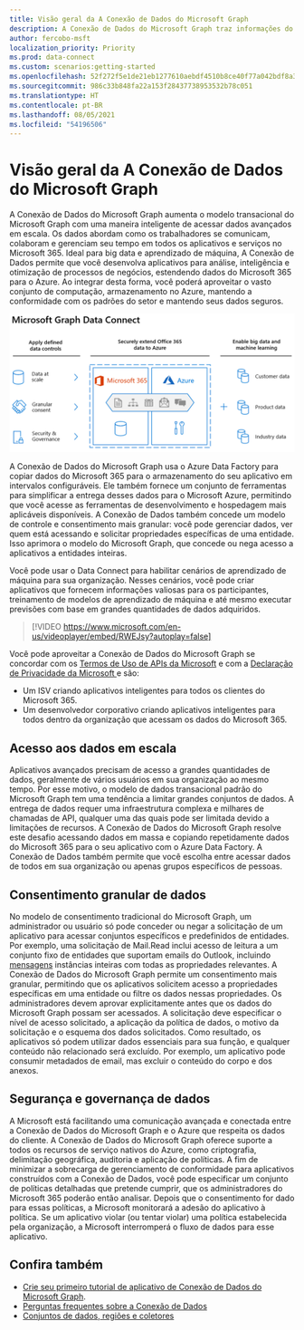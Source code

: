 ```yaml
---
title: Visão geral da A Conexão de Dados do Microsoft Graph
description: A Conexão de Dados do Microsoft Graph traz informações do Microsoft 365 para o Microsoft Azure, que oferece acesso às melhores ferramentas de desenvolvimento e hospedagem para trabalhar com esses dados.
author: fercobo-msft
localization_priority: Priority
ms.prod: data-connect
ms.custom: scenarios:getting-started
ms.openlocfilehash: 52f272f5e1de21eb1277610aebdf4510b8ce40f77a042bdf8a3e15085966834b
ms.sourcegitcommit: 986c33b848fa22a153f28437738953532b78c051
ms.translationtype: HT
ms.contentlocale: pt-BR
ms.lasthandoff: 08/05/2021
ms.locfileid: "54196506"
---
```

# <a name="overview-of-microsoft-graph-data-connect"></a>Visão geral da A Conexão de Dados do Microsoft Graph

A Conexão de Dados do Microsoft Graph aumenta o modelo transacional do Microsoft Graph com uma maneira inteligente de acessar dados avançados em escala. Os dados abordam como os trabalhadores se comunicam, colaboram e gerenciam seu tempo em todos os aplicativos e serviços no Microsoft 365. Ideal para big data e aprendizado de máquina, A Conexão de Dados permite que você desenvolva aplicativos para análise, inteligência e otimização de processos de negócios, estendendo dados do Microsoft 365 para o Azure. Ao integrar desta forma, você poderá aproveitar o vasto conjunto de computação, armazenamento no Azure, mantendo a conformidade com os padrões do setor e mantendo seus dados seguros.

![Uma imagem que mostra os controles de dados aplicados entre os dados do Microsoft 365 na nuvem do Azure, bem como os dados de saída.](images/data-connect-mgdc-capabilities.png)

A Conexão de Dados do Microsoft Graph usa o Azure Data Factory para copiar dados do Microsoft 365 para o armazenamento do seu aplicativo em intervalos configuráveis. Ele também fornece um conjunto de ferramentas para simplificar a entrega desses dados para o Microsoft Azure, permitindo que você acesse as ferramentas de desenvolvimento e hospedagem mais aplicáveis disponíveis. A Conexão de Dados também concede um modelo de controle e consentimento mais granular: você pode gerenciar dados, ver quem está acessando e solicitar propriedades específicas de uma entidade. Isso aprimora o modelo do Microsoft Graph, que concede ou nega acesso a aplicativos a entidades inteiras.

Você pode usar o Data Connect para habilitar cenários de aprendizado de máquina para sua organização. Nesses cenários, você pode criar aplicativos que fornecem informações valiosas para os participantes, treinamento de modelos de aprendizado de máquina e até mesmo executar previsões com base em grandes quantidades de dados adquiridos.

<!--<iframe class="video-iframe" style="width: 960px; height: 540px;" frameborder="0" allowfullscreen="true" src="https://www.microsoft.com/en-us/videoplayer/embed/RWEJsy?autoplay=false"> </iframe>-->

> [!VIDEO https://www.microsoft.com/en-us/videoplayer/embed/RWEJsy?autoplay=false]

Você pode aproveitar a Conexão de Dados do Microsoft Graph se concordar com os [Termos de Uso de APIs da Microsoft](/legal/microsoft-apis/terms-of-use?context=/graph/context) e com a [Declaração de Privacidade da Microsoft ](https://go.microsoft.com/fwlink/p/?LinkId=123161) e são:

- Um ISV criando aplicativos inteligentes para todos os clientes do Microsoft 365.
- Um desenvolvedor corporativo criando aplicativos inteligentes para todos dentro da organização que acessam os dados do Microsoft 365.

## <a name="access-to-data-at-scale"></a>Acesso aos dados em escala

Aplicativos avançados precisam de acesso a grandes quantidades de dados, geralmente de vários usuários em sua organização ao mesmo tempo. Por esse motivo, o modelo de dados transacional padrão do Microsoft Graph tem uma tendência a limitar grandes conjuntos de dados. A entrega de dados requer uma infraestrutura complexa e milhares de chamadas de API, qualquer uma das quais pode ser limitada devido a limitações de recursos. A Conexão de Dados do Microsoft Graph resolve este desafio acessando dados em massa e copiando repetidamente dados do Microsoft 365 para o seu aplicativo com o Azure Data Factory. A Conexão de Dados também permite que você escolha entre acessar dados de todos em sua organização ou apenas grupos específicos de pessoas.

## <a name="granular-data-consent"></a>Consentimento granular de dados

No modelo de consentimento tradicional do Microsoft Graph, um administrador ou usuário só pode conceder ou negar a solicitação de um aplicativo para acessar conjuntos específicos e predefinidos de entidades. Por exemplo, uma solicitação de Mail.Read inclui acesso de leitura a um conjunto fixo de entidades que suportam emails do Outlook, incluindo [mensagens](/graph/api/resources/message) instâncias inteiras com todas as propriedades relevantes. A Conexão de Dados do Microsoft Graph permite um consentimento mais granular, permitindo que os aplicativos solicitem acesso a propriedades específicas em uma entidade ou filtre os dados nessas propriedades. Os administradores devem aprovar explicitamente antes que os dados do Microsoft Graph possam ser acessados. A solicitação deve especificar o nível de acesso solicitado, a aplicação da política de dados, o motivo da solicitação e o esquema dos dados solicitados. Como resultado, os aplicativos só podem utilizar dados essenciais para sua função, e qualquer conteúdo não relacionado será excluído. Por exemplo, um aplicativo pode consumir metadados de email, mas excluir o conteúdo do corpo e dos anexos.

## <a name="data-security-and-governance"></a>Segurança e governança de dados

A Microsoft está facilitando uma comunicação avançada e conectada entre a Conexão de Dados do Microsoft Graph e o Azure que respeita os dados do cliente. A Conexão de Dados do Microsoft Graph oferece suporte a todos os recursos de serviço nativos do Azure, como criptografia, delimitação geográfica, auditoria e aplicação de políticas. A fim de minimizar a sobrecarga de gerenciamento de conformidade para aplicativos construídos com a Conexão de Dados, você pode especificar um conjunto de políticas detalhadas que pretende cumprir, que os administradores do Microsoft 365 poderão então analisar. Depois que o consentimento for dado para essas políticas, a Microsoft monitorará a adesão do aplicativo à política. Se um aplicativo violar (ou tentar violar) uma política estabelecida pela organização, a Microsoft interromperá o fluxo de dados para esse aplicativo.

## <a name="see-also"></a>Confira também

- [Crie seu primeiro tutorial de aplicativo de Conexão de Dados do Microsoft Graph](data-connect-quickstart.yml).
- [Perguntas frequentes sobre a Conexão de Dados](data-connect-faq.md)
- [Conjuntos de dados, regiões e coletores](data-connect-datasets.md)
